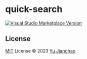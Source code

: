 # quick-search

<a href="https://marketplace.visualstudio.com/items?itemName=winwin2011.quick-search" target="__blank"><img src="https://img.shields.io/visual-studio-marketplace/v/winwin2011.quick-search.svg?color=eee&amp;label=VS%20Code%20Marketplace&logo=visual-studio-code" alt="Visual Studio Marketplace Version" /></a>

## License

[MIT](./LICENSE) License © 2023 [Yu Jianghao](https://github.com/yujianghao)
